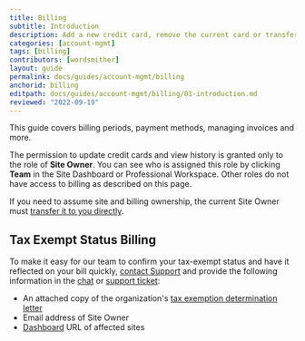 ```yaml
---
title: Billing
subtitle: Introduction
description: Add a new credit card, remove the current card or transfer billing to a new site owner.
categories: [account-mgmt]
tags: [billing]
contributors: [wordsmither]
layout: guide
permalink: docs/guides/account-mgmt/billing
anchorid: billing
editpath: docs/guides/account-mgmt/billing/01-introduction.md
reviewed: "2022-09-19"
---
```


This guide covers billing periods, payment methods, managing invoices and more.

The permission to update credit cards and view history is granted only to the role of **Site Owner**. You can see who is assigned this role by clicking **<span class="glyphicons glyphicons-group"></span> Team** in the Site Dashboard or Professional Workspace. Other roles do not have access to billing as described on this page.

<Alert title="Note" type="info">

If you need to assume site and billing ownership, the current Site Owner must [transfer it to you directly](/guides/account-mgmt/workspace-sites-teams/sites#change-site-ownership).

</Alert>


## Tax Exempt Status Billing

To make it easy for our team to confirm your tax-exempt status and have it reflected on your bill quickly, [contact Support](/guides/support/contact-support/) and provide the following information in the [chat](/guides/support/contact-support/#real-time-chat-support) or [support ticket](/guides/support/contact-support/#ticket-support):

- An attached copy of the organization's [tax exemption determination letter](https://www.irs.gov/charities-non-profits/exempt-organizations-affirmation-letters)
- Email address of Site Owner
- [Dashboard](/sites) URL of affected sites
